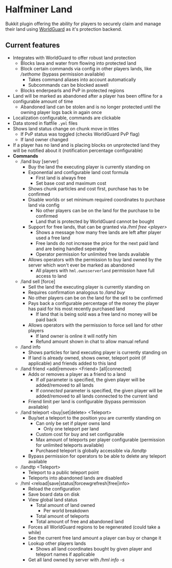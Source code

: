 # Halfminer Land
Bukkit plugin offering the ability for players to securely claim and manage their land 
using [WorldGuard](https://github.com/sk89q/WorldGuard) as it's protection backend.

## Current features
- Integrates with WorldGuard to offer robust land protection
  - Blocks lava and water from flowing into protected land
  - Block certain commands via config in other players lands, like */sethome* (bypass permission available)
    - Takes command aliases into account automatically
    - Subcommands can be blocked aswell
  - Blocks enderpearls and PvP in protected regions
- Land will be marked as abandoned after a player has been offline for a configurable amount of time
  - Abandoned land can be stolen and is no longer protected until the owning player logs back in again once
- Localization configurable, commands are clickable
- Data stored in flatfile ```.yml``` files
- Shows land status change on chunk move in titles
  - If PvP status was toggled (checks WorldGuard PvP flag)
  - If land owner changed
- If a player has no land and is placing blocks on unprotected land they will be notified about it (notification percentage configurable)
- **Commands**
  - /land buy [server]
    - Buy the land the executing player is currently standing on
    - Exponential and configurable land cost formula
      - First land is always free
      - Set base cost and maximum cost
    - Shows chunk particles and cost first, purchase has to be confirmed
    - Disable worlds or set minimum required coordinates to purchase land via config
      - No other players can be on the land for the purchase to be confirmed
      - Land that is protected by WorldGuard cannot be bought
    - Support for free lands, that can be granted via */hml free \<player>*
      - Shows a message how many free lands are left after player used a free land
      - Free lands do not increase the price for the next paid land and are being handled seperately
      - Operator permission for unlimited free lands available
    - Allows operators with the permission to buy land owned by the server which won't ever be marked as abandoned
      - All players with ``hml.ownsserverland`` permission have full access to land
  - /land sell [force]
    - Sell the land the executing player is currently standing on
    - Requires confirmation analogous to */land buy*
    - No other players can be on the land for the sell to be confirmed
    - Pays back a configurable percentage of the money the player has paid for his most recently purchased land
      - If land that is being sold was a free land no money will be paid back
    - Allows operators with the permission to force sell land for other players
      - If land owner is online it will notify him
      - Refund amount shown in chat to allow manual refund
  - /land info
    - Shows particles for land executing player is currently standing on
    - If land is already owned, shows owner, teleport point (if applicable) and friends added to this land
  - /land friend <add|remove> \<Friend> [all|connected]
    - Adds or removes a player as a friend to a land
      - If *all* parameter is specified, the given player will be added/removed to all lands
      - If *connected* parameter is specified, the given player will be added/removed to all lands connected to the current land
    - Friend limit per land is configurable (bypass permission available)
  - /land teleport <buy|set|delete> \<Teleport>
    - Buy/set a teleport to the position you are currently standing on
      - Can only be set if player owns land
        - Only one teleport per land
      - Custom cost for buy and set configurable
      - Max amount of teleports per player configurable (permission for unlimited teleports available)
      - Purchased teleport is globally accessible via */landtp*
    - Bypass permission for operators to be able to delete any teleport available
  - /landtp \<Teleport>
    - Teleport to a public teleport point
    - Teleports into abandoned lands are disabled
  - /hml \<reload|save|status|forcewgrefresh|free|info>
    - Reload the configuration
    - Save board data on disk
    - View global land status
      - Total amount of land owned
        - Per world breakdown
      - Total amount of teleports
      - Total amount of free and abandoned land
    - Forces all WorldGuard regions to be regenerated (could take a while)
    - See the current free land amount a player can buy or change it
    - Lookup other players lands
      - Shows all land coordinates bought by given player and teleport names if applicable
    - Get all land owned by server with */hml info -s*
